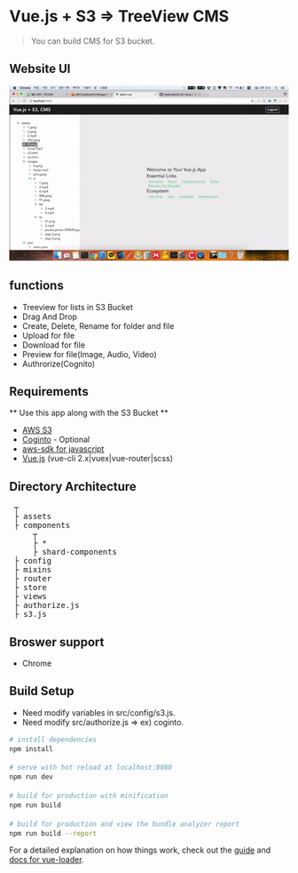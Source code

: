 # Vue.js + S3 => TreeView CMS 

> You can build CMS for S3 bucket.

## Website UI

![alt website UI](src/assets/cms.gif)

## functions
- Treeview for lists in S3 Bucket
- Drag And Drop
- Create, Delete, Rename for folder and file
- Upload for file
- Download for file
- Preview for file(Image, Audio, Video)
- Authrorize(Cognito)

## Requirements
** Use this app along with the S3 Bucket **
- [AWS S3](https://aws.amazon.com/s3/)
- [Coginto](https://aws.amazon.com/cognito) - Optional
- [aws-sdk for javascript](https://docs.aws.amazon.com/ko_kr/sdk-for-javascript/v2/developer-guide/getting-started-browser.html)
- [Vue.js](https://github.com/vuejs/vue) (vue-cli 2.x|vuex|vue-router|scss)

## Directory Architecture

<pre>
 ┬  
 ├ assets
 ├ components
     ┬ 
     ├ *
     ├ shard-components
 ├ config    
 ├ mixins
 ├ router
 ├ store
 ├ views
 ├ authorize.js
 ├ s3.js
</pre>

## Broswer support
- Chrome

## Build Setup

- Need modify variables in src/config/s3.js.
- Need modify src/authorize.js => ex) coginto.

``` bash
# install dependencies
npm install

# serve with hot reload at localhost:8080
npm run dev

# build for production with minification
npm run build

# build for production and view the bundle analyzer report
npm run build --report
```

For a detailed explanation on how things work, check out the [guide](http://vuejs-templates.github.io/webpack/) and [docs for vue-loader](http://vuejs.github.io/vue-loader).
